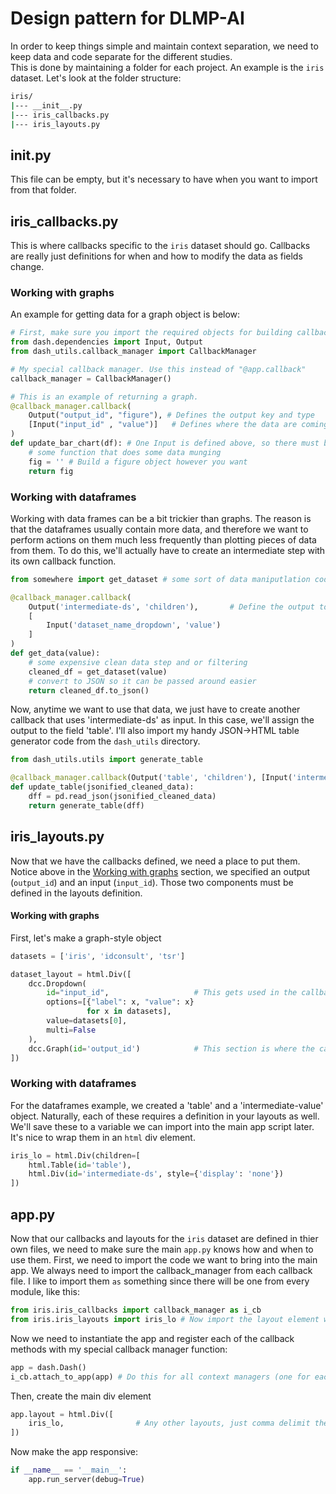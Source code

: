 # Design pattern for DLMP-AI
In order to keep things simple and maintain context separation, 
we need to keep data and code separate for the different studies.  
This is done by maintaining a folder for each project. An example is 
the `iris` dataset.  Let's look at the folder structure:
```bash
iris/
|--- __init__.py
|--- iris_callbacks.py
|--- iris_layouts.py
```
## __init__.py
This file can be empty, but it's necessary to have when you want to import from that folder.

## iris_callbacks.py
This is where callbacks specific to the `iris` dataset should go.  Callbacks are really just definitions
for when and how to modify the data as fields change. 

### Working with graphs
An example for getting data for a graph object is below:
```python
# First, make sure you import the required objects for building callbacks
from dash.dependencies import Input, Output
from dash_utils.callback_manager import CallbackManager     

# My special callback manager. Use this instead of "@app.callback"
callback_manager = CallbackManager()

# This is an example of returning a graph. 
@callback_manager.callback( 
    Output("output_id", "figure"), # Defines the output key and type
    [Input("input_id" , "value")]   # Defines where the data are coming from
)
def update_bar_chart(df): # One Input is defined above, so there must be 1 variable name here
    # some function that does some data munging
    fig = '' # Build a figure object however you want
    return fig
```

### Working with dataframes
Working with data frames can be a bit trickier than graphs.  The reason is that the dataframes 
usually contain more data, and therefore we want to perform actions on them much less frequently than
plotting pieces of data from them.  To do this, we'll actually have to create an intermediate step with its
own callback function.

```python
from somewhere import get_dataset # some sort of data maniputlation code

@callback_manager.callback(
    Output('intermediate-ds', 'children'),       # Define the output to be in the 'intermediate-ds' variable
    [
        Input('dataset_name_dropdown', 'value')
    ]
)
def get_data(value):
    # some expensive clean data step and or filtering
    cleaned_df = get_dataset(value)
    # convert to JSON so it can be passed around easier
    return cleaned_df.to_json()
```
Now, anytime we want to use that data, we just have to create another callback that uses 'intermediate-ds'
as input. In this case, we'll assign the output to the field 'table'. I'll also import my handy JSON->HTML
table generator code from the `dash_utils` directory.
```python
from dash_utils.utils import generate_table

@callback_manager.callback(Output('table', 'children'), [Input('intermediate-ds', 'children')])
def update_table(jsonified_cleaned_data):
    dff = pd.read_json(jsonified_cleaned_data)
    return generate_table(dff)

```

## iris_layouts.py
Now that we have the callbacks defined, we need a place to put them. Notice above in the 
[Working with graphs](working-with-graphs) section, we specified an output 
(`output_id`) and an input (`input_id`). Those two components must be defined in the layouts definition.

#### Working with graphs
First, let's make a graph-style object
```python
datasets = ['iris', 'idconsult', 'tsr']

dataset_layout = html.Div([
    dcc.Dropdown(
        id="input_id",                   # This gets used in the callback an Input
        options=[{"label": x, "value": x}
                 for x in datasets],
        value=datasets[0],
        multi=False
    ),
    dcc.Graph(id='output_id')            # This section is where the callback output goes
])
```
### Working with dataframes
For the dataframes example, we created a 'table' and a 'intermediate-value' object. Naturally,
each of these requires a definition in your layouts as well. We'll save these to a variable we can 
import into the main app script later. It's nice to wrap them in an `html` div element.
```python
iris_lo = html.Div(children=[
    html.Table(id='table'),
    html.Div(id='intermediate-ds', style={'display': 'none'})
])
```

## app.py
Now that our callbacks and layouts for the `iris` dataset are defined in thier own files, we need to 
make sure the main `app.py` knows how and when to use them. First, we need to import the code we want to bring into the 
main app. We always need to import the callback_manager from each callback file. I like to import them `as` something
since there will be one from every module, like this:

```python
from iris.iris_callbacks import callback_manager as i_cb    
from iris.iris_layouts import iris_lo # Now import the layout element we created
```
Now we need to instantiate the app and register each of the callback methods with my special
callback manager function:
```python
app = dash.Dash()
i_cb.attach_to_app(app) # Do this for all context managers (one for each callback.py file)
```
Then, create the main div element
```python
app.layout = html.Div([
    iris_lo,                # Any other layouts, just comma delimit them here
])
```
Now make the app responsive:
```python
if __name__ == '__main__':
    app.run_server(debug=True)
```